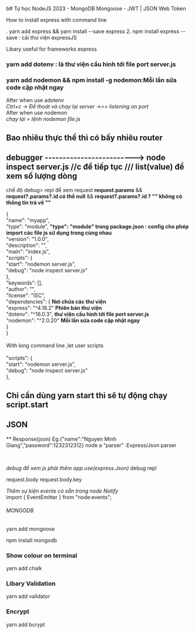 b# Tự học NodeJS 2023 - MongoDB Mongoose - JWT | JSON Web Token

How to install express with command line

 . yarn add express && yarn install --save express
2. npm install express --save : cài thư viện expressJS

Libary useful for frameworks express <br />
### yarn add dotenv : là thư viện cấu hình tới file port server.js <br />
### yarn add nodemon && npm install -g nodemon:Mỗi lần sửa code cập nhật ngay<br />
After when use adotenv <br />
*Ctrl+c -> Để thoát và chạy lại server ->>>  listening on port*<br />
After when use nodemon<br />
*chạy lại = lệnh nodemon file.js*<br />

## Bao nhiêu thực thể thì có bấy nhiêu router

## debugger -------------------------> node inspect server.js   //c để tiếp tục  /// list(value) để xem số lượng dòng 
 chế độ debug> repl để xem request **request.params** && **request?.params?.id có thể null**
  && **request?.params?.id ? "" không có thông tin trả về ""**

{<br />
  "name": "myapp", <br />
  "type": "module",      **"type": "module" trong package.json : config cho phép import các file js sử dụng trong cùng nhau**<br />
  "version": "1.0.0",<br />
  "description": "",<br />
  "main": "index.js",<br />
   "scripts": {<br />
    "start": "nodemon server.js",<br />
    "debug": "node inspect server.js"<br />
  },<br />
  "keywords": [],<br />
  "author": "",<br />
  "license": "ISC",<br />
  "dependencies": {  **Nơi chứa các thư viện**<br />
    "express": "^4.18.2" **Phiên bản thư viện**<br />
    "dotenv": "^16.0.3", **thư viện cấu hình tới file port server.js**<br />
    "nodemon": "^2.0.20"   **Mỗi lần sửa code cập nhật ngay**<br />
  }<br />
}<br />
<br />
With long command line ,let user scripts  
<br />
 "scripts": {<br />
    "start": "nodemon server.js",<br />
    "debug": "node inspect server.js"<br />
  },<br />

## Chỉ cần dùng yarn start thì sẽ tự động chạy script.start


## JSON 

**
Response(json) Eg:{"name":"Nguyen Minh Giang","password":1232312312}
node a "parser" :Express/Json parser

</br>

*debug để xem js phải thêm app.use(express.Json)*
debug 
repl

request.body
request.body.key


*Thêm sự kiện events có sẵn trong node Notify* </br>
import { EventEmitter } from "node:events";


###### MONGODB 

yarn add mongoose

npm install mongodb


### Show colour on terminal

yarn add chalk

### Libary Validation

yarn add validator


### Encrypt 

yarn add bcrypt

